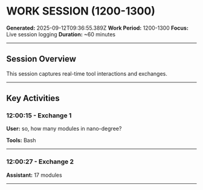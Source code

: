 # WORK SESSION (1200-1300)

**Generated:** 2025-09-12T09:36:55.389Z
**Work Period:** 1200-1300
**Focus:** Live session logging
**Duration:** ~60 minutes

---

## Session Overview

This session captures real-time tool interactions and exchanges.

---

## Key Activities

### 12:00:15 - Exchange 1

**User:** so, how many modules in nano-degree?

**Tools:** Bash

---

### 12:00:27 - Exchange 2

**Assistant:** 17 modules

---

